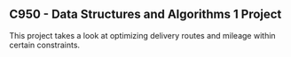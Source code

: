 ## C950 - Data Structures and Algorithms 1 Project
This project takes a look at optimizing  delivery routes and mileage within certain constraints.